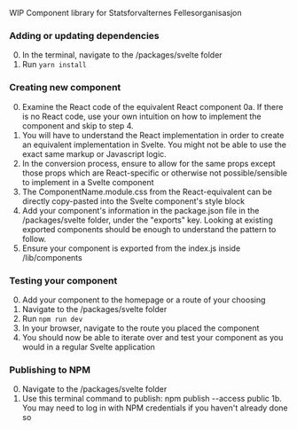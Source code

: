 WIP Component library for Statsforvalternes Fellesorganisasjon

### Adding or updating dependencies

0. In the terminal, navigate to the /packages/svelte folder
1. Run `yarn install`

### Creating new component

0. Examine the React code of the equivalent React component
   0a. If there is no React code, use your own intuition on how to implement the component and skip to step 4.
1. You will have to understand the React implementation in order to create an equivalent implementation in Svelte. You might not be able to use the exact same markup or Javascript logic.
2. In the conversion process, ensure to allow for the same props except those props which are React-specific or otherwise not possible/sensible to implement in a Svelte component
3. The ComponentName.module.css from the React-equivalent can be directly copy-pasted into the Svelte component's style block
4. Add your component's information in the package.json file in the /packages/svelte folder, under the "exports" key. Looking at existing exported components should be enough to understand the pattern to follow.
5. Ensure your component is exported from the index.js inside /lib/components

### Testing your component

0. Add your component to the homepage or a route of your choosing
1. Navigate to the /packages/svelte folder
2. Run `npm run dev`
3. In your browser, navigate to the route you placed the component
4. You should now be able to iterate over and test your component as you would in a regular Svelte application

### Publishing to NPM

0. Navigate to the /packages/svelte folder
1. Use this terminal command to publish: npm publish --access public
   1b. You may need to log in with NPM credentials if you haven't already done so
